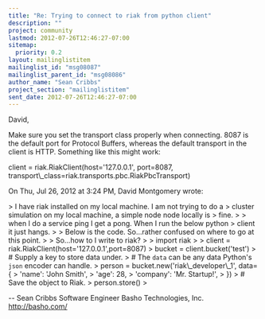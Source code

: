 ```yaml
---
title: "Re: Trying to connect to riak from python client"
description: ""
project: community
lastmod: 2012-07-26T12:46:27-07:00
sitemap:
  priority: 0.2
layout: mailinglistitem
mailinglist_id: "msg08087"
mailinglist_parent_id: "msg08086"
author_name: "Sean Cribbs"
project_section: "mailinglistitem"
sent_date: 2012-07-26T12:46:27-07:00
---
```



David,

Make sure you set the transport class properly when connecting. 8087 is the
default port for Protocol Buffers, whereas the default transport in the
client is HTTP. Something like this might work:

client = riak.RiakClient(host='127.0.0.1', port=8087,
transport\\_class=riak.transports.pbc.RiakPbcTransport)

On Thu, Jul 26, 2012 at 3:24 PM, David Montgomery  wrote:

&gt; I have riak installed on my local machine. I am not trying to do a
&gt; cluster simulation on my local machine, a simple node node locally is
&gt; fine.
&gt;
&gt; when I do a service ping I get a pong. When I run the below python
&gt; client it just hangs.
&gt;
&gt; Below is the code. So...rather confused on where to go at this point.
&gt;
&gt; So...how to I write to riak?
&gt;
&gt; import riak
&gt;
&gt; client = riak.RiakClient(host='127.0.0.1',port=8087)
&gt; bucket = client.bucket('test')
&gt; # Supply a key to store data under.
&gt; # The ``data`` can be any data Python's ``json`` encoder can handle.
&gt; person = bucket.new('riak\\_developer\\_1', data={
&gt; 'name': 'John Smith',
&gt; 'age': 28,
&gt; 'company': 'Mr. Startup!',
&gt; })
&gt; # Save the object to Riak.
&gt; person.store()
&gt;


-- 
Sean Cribbs 
Software Engineer
Basho Technologies, Inc.
http://basho.com/
